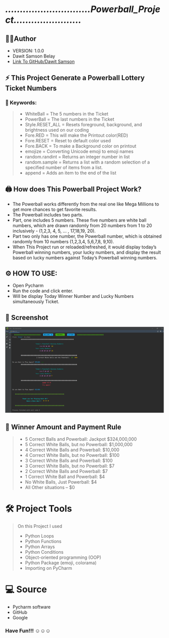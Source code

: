 # ***.............................Powerball_Project.......................***

## 👨‍💻Author 
- VERSION: 1.0.0
- Dawit Samson Belay
- [Link To GitHub/Dawit Samson](https://github.com/DawitSamson)


## **⚡ This Project Generate a Powerball Lottery Ticket Numbers**


### 🔑 Keywords:
>* WhiteBall = The 5 numbers in the Ticket
>* PowerBall = The last numbers in the Ticket
>* Style.RESET_ALL = Resets foreground, background, and brightness used on our coding 
>* Fore.RED = This will make the Printout color(RED) 
>* Fore.RESET = Reset to default color used 
>* Fore.BACK = To make a Background color on printout
>* emojize = Converting Unicode emoji to emoji names
>* random.randint = Returns an integer number in list
>* random.sample = Returns a list with a random selection of a specified number of items from a list.
>* append = Adds an item to the end of the list


## **🖨️ How does This Powerball Project Work?**
* The Powerball works differently from the real one like Mega Millions to get more chances to get favorite results. 
* The Powerball  includes two parts. 
* Part, one includes 5 numbers. These five numbers are white ball numbers, which are drawn randomly from 20 numbers from 1 to 20 inclusively - (1,2,3, 4, 5, … , 17,18,19, 20). 	
* Part two only has one number, the Powerball number, which is obtained randomly from 10 numbers (1,2,3,4, 5,6,7,8, 9,10).
* When This Project run or reloaded/refreshed, it would display today’s Powerball winning numbers, your lucky numbers, and display the result based on lucky numbers against Today’s Powerball winning numbers. 

## ⚙ HOW TO USE:

* Open Pycharm 
* Run the code and click enter. 
* Will be display Today Winner Number and Lucky Numbers simultaneously Ticket.

## 📸 Screenshot
![img.png](img.png)

## 🤝 Winner Amount and Payment Rule
> - 5 Correct Balls and Powerball: Jackpot $324,000,000
>- 5 Correct White Balls, but no Powerball: $1,000,000
>- 4 Correct White Balls and Powerball: $10,000
>- 4 Correct White Balls, but no Powerball: $100
>- 3 Correct White Balls and Powerball: $100
>- 3 Correct White Balls, but no Powerball: $7
>- 2 Correct White Balls and Powerball: $7
>- 1 Correct White Ball and Powerball: $4
>- No White Balls, Just Powerball: $4
>- All Other situations – $0 


# 🛠️ Project Tools
>On this Project I used
>- Python Loops 
>- Python Functions
>- Python Arrays
>- Python Conditions
>- Object-oriented programming (OOP)
>- Python Package (emoji, colorama)
>- Importing on PyCharm

# 💻 Source
- Pycharm software
- GitHub 
- Google

### Have Fun!!! ☺️☺️☺️

